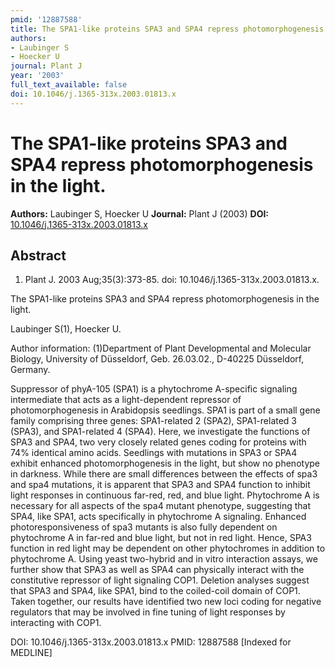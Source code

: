 ```yaml
---
pmid: '12887588'
title: The SPA1-like proteins SPA3 and SPA4 repress photomorphogenesis in the light.
authors:
- Laubinger S
- Hoecker U
journal: Plant J
year: '2003'
full_text_available: false
doi: 10.1046/j.1365-313x.2003.01813.x
---
```


# The SPA1-like proteins SPA3 and SPA4 repress photomorphogenesis in the light.
**Authors:** Laubinger S, Hoecker U
**Journal:** Plant J (2003)
**DOI:** [10.1046/j.1365-313x.2003.01813.x](https://doi.org/10.1046/j.1365-313x.2003.01813.x)

## Abstract

1. Plant J. 2003 Aug;35(3):373-85. doi: 10.1046/j.1365-313x.2003.01813.x.

The SPA1-like proteins SPA3 and SPA4 repress photomorphogenesis in the light.

Laubinger S(1), Hoecker U.

Author information:
(1)Department of Plant Developmental and Molecular Biology, University of 
Düsseldorf, Geb. 26.03.02., D-40225 Düsseldorf, Germany.

Suppressor of phyA-105 (SPA1) is a phytochrome A-specific signaling intermediate 
that acts as a light-dependent repressor of photomorphogenesis in Arabidopsis 
seedlings. SPA1 is part of a small gene family comprising three genes: 
SPA1-related 2 (SPA2), SPA1-related 3 (SPA3), and SPA1-related 4 (SPA4). Here, 
we investigate the functions of SPA3 and SPA4, two very closely related genes 
coding for proteins with 74% identical amino acids. Seedlings with mutations in 
SPA3 or SPA4 exhibit enhanced photomorphogenesis in the light, but show no 
phenotype in darkness. While there are small differences between the effects of 
spa3 and spa4 mutations, it is apparent that SPA3 and SPA4 function to inhibit 
light responses in continuous far-red, red, and blue light. Phytochrome A is 
necessary for all aspects of the spa4 mutant phenotype, suggesting that SPA4, 
like SPA1, acts specifically in phytochrome A signaling. Enhanced 
photoresponsiveness of spa3 mutants is also fully dependent on phytochrome A in 
far-red and blue light, but not in red light. Hence, SPA3 function in red light 
may be dependent on other phytochromes in addition to phytochrome A. Using yeast 
two-hybrid and in vitro interaction assays, we further show that SPA3 as well as 
SPA4 can physically interact with the constitutive repressor of light signaling 
COP1. Deletion analyses suggest that SPA3 and SPA4, like SPA1, bind to the 
coiled-coil domain of COP1. Taken together, our results have identified two new 
loci coding for negative regulators that may be involved in fine tuning of light 
responses by interacting with COP1.

DOI: 10.1046/j.1365-313x.2003.01813.x
PMID: 12887588 [Indexed for MEDLINE]
